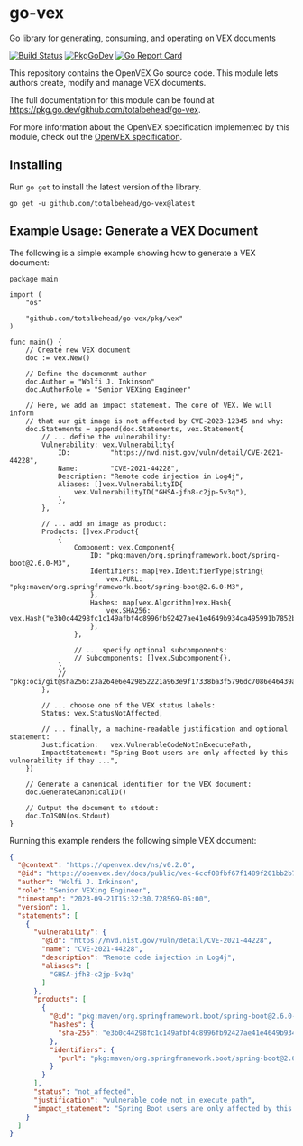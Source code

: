 # go-vex

Go library for generating, consuming, and operating on VEX documents

[![Build Status](https://github.com/totalbehead/go-vex/actions/workflows/ci-build-test.yaml/badge.svg?branch=main)](https://github.com/totalbehead/go-vex/actions/workflows/ci-build-test.yaml?query=branch%3Amain)
[![PkgGoDev](https://pkg.go.dev/badge/github.com/totalbehead/go-vex)](https://pkg.go.dev/github.com/totalbehead/go-vex)
[![Go Report Card](https://goreportcard.com/badge/github.com/totalbehead/go-vex)](https://goreportcard.com/report/github.com/totalbehead/go-vex)

This repository contains the OpenVEX Go source code. This module lets
authors create, modify and manage VEX documents.

The full documentation for this module can be found at
https://pkg.go.dev/github.com/totalbehead/go-vex.

For more information about the OpenVEX specification implemented by this module, check out the
[OpenVEX specification](https://github.com/openvex/spec/blob/main/OPENVEX-SPEC.md).

## Installing

Run `go get` to install the latest version of the library.

```console
go get -u github.com/totalbehead/go-vex@latest
```

## Example Usage: Generate a VEX Document

The following is a simple example showing how to generate a VEX document:

```golang
package main

import (
	"os"

	"github.com/totalbehead/go-vex/pkg/vex"
)

func main() {
	// Create new VEX document
	doc := vex.New()

	// Define the documenmt author
	doc.Author = "Wolfi J. Inkinson"
	doc.AuthorRole = "Senior VEXing Engineer"

	// Here, we add an impact statement. The core of VEX. We will inform
	// that our git image is not affected by CVE-2023-12345 and why:
	doc.Statements = append(doc.Statements, vex.Statement{
		// ... define the vulnerability:
		Vulnerability: vex.Vulnerability{
			ID:          "https://nvd.nist.gov/vuln/detail/CVE-2021-44228",
			Name:        "CVE-2021-44228",
			Description: "Remote code injection in Log4j",
			Aliases: []vex.VulnerabilityID{
				vex.VulnerabilityID("GHSA-jfh8-c2jp-5v3q"),
			},
		},

		// ... add an image as product:
		Products: []vex.Product{
			{
				Component: vex.Component{
					ID: "pkg:maven/org.springframework.boot/spring-boot@2.6.0-M3",
					Identifiers: map[vex.IdentifierType]string{
						vex.PURL: "pkg:maven/org.springframework.boot/spring-boot@2.6.0-M3",
					},
					Hashes: map[vex.Algorithm]vex.Hash{
						vex.SHA256: vex.Hash("e3b0c44298fc1c149afbf4c8996fb92427ae41e4649b934ca495991b7852b855"),
					},
				},

				// ... specify optional subcomponents:
				// Subcomponents: []vex.Subcomponent{},
			},
			// "pkg:oci/git@sha256:23a264e6e429852221a963e9f17338ba3f5796dc7086e46439a6f4482cf6e0cb",
		},

		// ... choose one of the VEX status labels:
		Status: vex.StatusNotAffected,

		// ... finally, a machine-readable justification and optional statement:
		Justification:   vex.VulnerableCodeNotInExecutePath,
		ImpactStatement: "Spring Boot users are only affected by this vulnerability if they ...",
	})

	// Generate a canonical identifier for the VEX document:
	doc.GenerateCanonicalID()

	// Output the document to stdout:
	doc.ToJSON(os.Stdout)
}

```
Running this example renders the following simple VEX document:

```json
{
  "@context": "https://openvex.dev/ns/v0.2.0",
  "@id": "https://openvex.dev/docs/public/vex-6ccf08fbf67f1489f201bb2b79a024b55d2ce07763098c78822f2f25283703d8",
  "author": "Wolfi J. Inkinson",
  "role": "Senior VEXing Engineer",
  "timestamp": "2023-09-21T15:32:30.728569-05:00",
  "version": 1,
  "statements": [
    {
      "vulnerability": {
        "@id": "https://nvd.nist.gov/vuln/detail/CVE-2021-44228",
        "name": "CVE-2021-44228",
        "description": "Remote code injection in Log4j",
        "aliases": [
          "GHSA-jfh8-c2jp-5v3q"
        ]
      },
      "products": [
        {
          "@id": "pkg:maven/org.springframework.boot/spring-boot@2.6.0-M3",
          "hashes": {
            "sha-256": "e3b0c44298fc1c149afbf4c8996fb92427ae41e4649b934ca495991b7852b855"
          },
          "identifiers": {
            "purl": "pkg:maven/org.springframework.boot/spring-boot@2.6.0-M3"
          }
        }
      ],
      "status": "not_affected",
      "justification": "vulnerable_code_not_in_execute_path",
      "impact_statement": "Spring Boot users are only affected by this vulnerability if they ..."
    }
  ]
}
```
